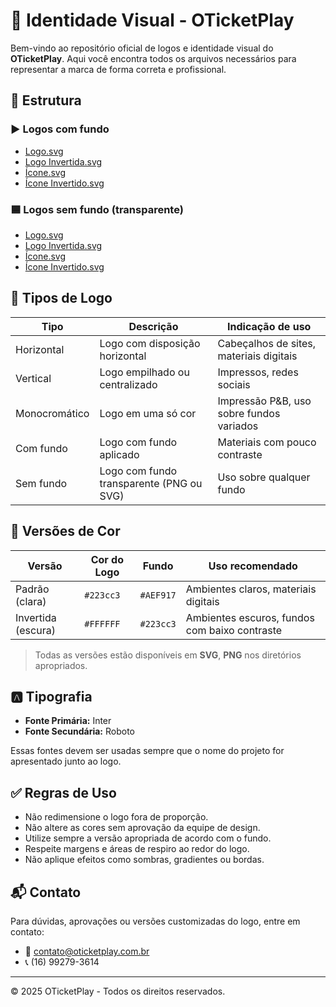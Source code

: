 # 🎨 Identidade Visual - OTicketPlay

Bem-vindo ao repositório oficial de logos e identidade visual do **OTicketPlay**. Aqui você encontra todos os arquivos necessários para representar a marca de forma correta e profissional.

## 📁 Estrutura

### ▶️ Logos com fundo

- [Logo.svg](./logos/svg/com_fundo/logo.svg)
- [Logo Invertida.svg](./logos/svg/com_fundo/logo_invert.svg)
- [Ícone.svg](./logos/svg/com_fundo/icone.svg)
- [Ícone Invertido.svg](./logos/svg/com_fundo/icone_invert.svg)

### 🟦 Logos sem fundo (transparente)

- [Logo.svg](./logos/svg/sem_fundo/logo.svg)
- [Logo Invertida.svg](./logos/svg/sem_fundo/logo_invert.svg)
- [Ícone.svg](./logos/svg/sem_fundo/icone.svg)
- [Ícone Invertido.svg](./logos/svg/sem_fundo/icone_invert.svg)

## 🧾 Tipos de Logo

| Tipo          | Descrição                                | Indicação de uso                         |
| ------------- | ---------------------------------------- | ---------------------------------------- |
| Horizontal    | Logo com disposição horizontal           | Cabeçalhos de sites, materiais digitais  |
| Vertical      | Logo empilhado ou centralizado           | Impressos, redes sociais                 |
| Monocromático | Logo em uma só cor                       | Impressão P&B, uso sobre fundos variados |
| Com fundo     | Logo com fundo aplicado                  | Materiais com pouco contraste            |
| Sem fundo     | Logo com fundo transparente (PNG ou SVG) | Uso sobre qualquer fundo                 |

## 🎨 Versões de Cor

| Versão             | Cor do Logo | Fundo     | Uso recomendado                               |
| ------------------ | ----------- | --------- | --------------------------------------------- |
| Padrão (clara)     | `#223cc3`   | `#AEF917` | Ambientes claros, materiais digitais          |
| Invertida (escura) | `#FFFFFF`   | `#223cc3` | Ambientes escuros, fundos com baixo contraste |

> Todas as versões estão disponíveis em **SVG**, **PNG** nos diretórios apropriados.

## 🅰️ Tipografia

- **Fonte Primária:** Inter
- **Fonte Secundária:** Roboto

Essas fontes devem ser usadas sempre que o nome do projeto for apresentado junto ao logo.

## ✅ Regras de Uso

- Não redimensione o logo fora de proporção.
- Não altere as cores sem aprovação da equipe de design.
- Utilize sempre a versão apropriada de acordo com o fundo.
- Respeite margens e áreas de respiro ao redor do logo.
- Não aplique efeitos como sombras, gradientes ou bordas.

## 📬 Contato

Para dúvidas, aprovações ou versões customizadas do logo, entre em contato:

- 📧 contato@oticketplay.com.br
- 📞 (16) 99279-3614

---

© 2025 OTicketPlay - Todos os direitos reservados.
